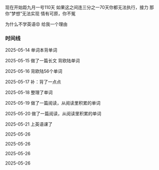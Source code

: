 现在开始距九月一号110天
如果这之间连三分之一70天你都无法执行，接力
那你“梦想”无法实现
情有可原，你不冤

为什么不学英语😡
给我一个理由

### 时间线
2025-05-14
单词本背单词

2025-05-15
做了一篇长文
背欧陆单词

2025-05-16
背欧陆56个单词

2025-05-17
补：背了一点点

2025-05-18
整理了单词

2025-05-19
做了一篇阅读，从阅读里积累的单词

2025-05-20
做了一篇阅读，从阅读里积累的单词

2025-05-21
上英语课了

2025-05-26

2025-05-26

2025-05-26

2025-05-26
